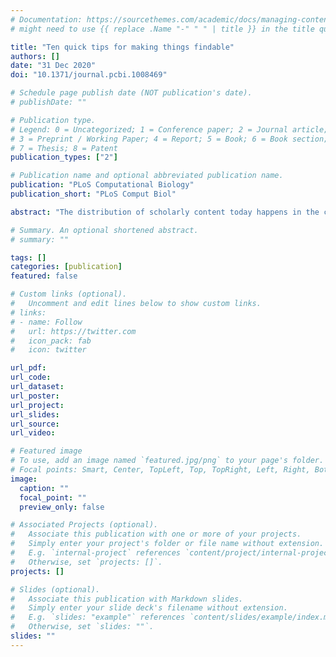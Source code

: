 ```yaml
---
# Documentation: https://sourcethemes.com/academic/docs/managing-content/
# might need to use {{ replace .Name "-" " " | title }} in the title quotes and {{ .Date }} in curly braces for date + publishDate

title: "Ten quick tips for making things findable"
authors: []
date: "31 Dec 2020"
doi: "10.1371/journal.pcbi.1008469"

# Schedule page publish date (NOT publication's date).
# publishDate: ""

# Publication type.
# Legend: 0 = Uncategorized; 1 = Conference paper; 2 = Journal article;
# 3 = Preprint / Working Paper; 4 = Report; 5 = Book; 6 = Book section;
# 7 = Thesis; 8 = Patent
publication_types: ["2"]

# Publication name and optional abbreviated publication name.
publication: "PLoS Computational Biology"
publication_short: "PLoS Comput Biol"

abstract: "The distribution of scholarly content today happens in the context of an immense deluge of information found on the internet. As a result, researchers face serious challenges when archiving and finding information that relates to their work. Library science principles provide a framework for navigating information ecosystems in order to help researchers improve findability of their professional output. Here, we describe the information ecosystem which consists of users, context, and content, all 3 of which must be addressed to make information findable and usable. We provide a set of tips that can help researchers evaluate who their users are, how to archive their research outputs to encourage findability, and how to leverage structural elements of software to make it easier to find information within and beyond their publications. As scholars evaluate their research communication strategies, they can use these steps to improve how their research is discovered and reused."

# Summary. An optional shortened abstract.
# summary: ""

tags: []
categories: [publication]
featured: false

# Custom links (optional).
#   Uncomment and edit lines below to show custom links.
# links:
# - name: Follow
#   url: https://twitter.com
#   icon_pack: fab
#   icon: twitter

url_pdf:
url_code:
url_dataset:
url_poster:
url_project:
url_slides:
url_source:
url_video:

# Featured image
# To use, add an image named `featured.jpg/png` to your page's folder. 
# Focal points: Smart, Center, TopLeft, Top, TopRight, Left, Right, BottomLeft, Bottom, BottomRight.
image:
  caption: ""
  focal_point: ""
  preview_only: false

# Associated Projects (optional).
#   Associate this publication with one or more of your projects.
#   Simply enter your project's folder or file name without extension.
#   E.g. `internal-project` references `content/project/internal-project/index.md`.
#   Otherwise, set `projects: []`.
projects: []

# Slides (optional).
#   Associate this publication with Markdown slides.
#   Simply enter your slide deck's filename without extension.
#   E.g. `slides: "example"` references `content/slides/example/index.md`.
#   Otherwise, set `slides: ""`.
slides: ""
---
```

